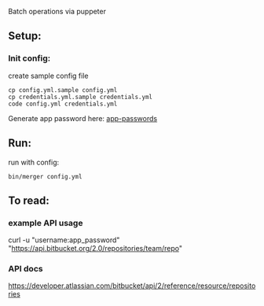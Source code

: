 Batch operations via puppeter

## Setup:

### Init config:
create sample config file
```
cp config.yml.sample config.yml
cp credentials.yml.sample credentials.yml
code config.yml credentials.yml
```

Generate app password here:
[app-passwords](https://bitbucket.org/account/settings/app-passwords/)

## Run:
run with config:
```
bin/merger config.yml
```

## To read:

### example API usage
curl -u "username:app_password" "https://api.bitbucket.org/2.0/repositories/team/repo"

### API docs
https://developer.atlassian.com/bitbucket/api/2/reference/resource/repositories
